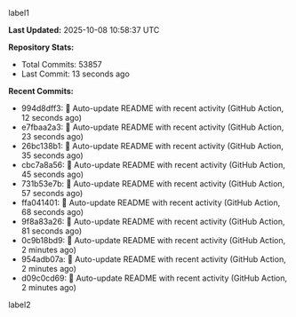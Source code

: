 
label1 
<!-- ACTIVITY_START -->
**Last Updated:** 2025-10-08 10:58:37 UTC

**Repository Stats:**
- Total Commits: 53857
- Last Commit: 13 seconds ago

**Recent Commits:**
- 994d8dff3: 🤖 Auto-update README with recent activity (GitHub Action, 12 seconds ago)
- e7fbaa2a3: 🤖 Auto-update README with recent activity (GitHub Action, 23 seconds ago)
- 26bc138b1: 🤖 Auto-update README with recent activity (GitHub Action, 35 seconds ago)
- cbc7a8a56: 🤖 Auto-update README with recent activity (GitHub Action, 45 seconds ago)
- 731b53e7b: 🤖 Auto-update README with recent activity (GitHub Action, 57 seconds ago)
- ffa041401: 🤖 Auto-update README with recent activity (GitHub Action, 68 seconds ago)
- 9f8a83a26: 🤖 Auto-update README with recent activity (GitHub Action, 81 seconds ago)
- 0c9b18bd9: 🤖 Auto-update README with recent activity (GitHub Action, 2 minutes ago)
- 954adb07a: 🤖 Auto-update README with recent activity (GitHub Action, 2 minutes ago)
- d09c0cd69: 🤖 Auto-update README with recent activity (GitHub Action, 2 minutes ago)
<!-- ACTIVITY_END -->

label2
